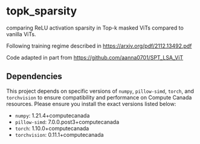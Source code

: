 # topk_sparsity
comparing ReLU activation sparsity in Top-k masked ViTs compared to vanilla ViTs.

Following training regime described in https://arxiv.org/pdf/2112.13492.pdf

Code adapted in part from https://github.com/aanna0701/SPT_LSA_ViT

## Dependencies

This project depends on specific versions of `numpy`, `pillow-simd`, `torch`, and `torchvision` to ensure compatibility and performance on Compute Canada resources. Please ensure you install the exact versions listed below:

- `numpy`: 1.21.4+computecanada
- `pillow-simd`: 7.0.0.post3+computecanada
- `torch`: 1.10.0+computecanada
- `torchvision`: 0.11.1+computecanada
